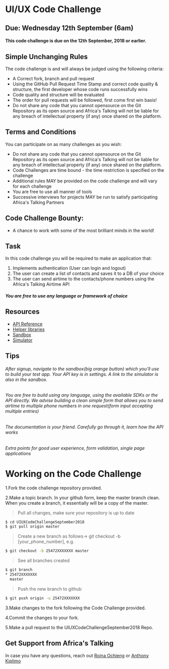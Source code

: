 # UI/UX Code Challenge
## Due: Wednesday 12th September (6am) 
#### This code challenge is due on the 12th September, 2018 or earlier.

## Simple Unchanging Rules
The code challenge is and will always be judged using the following criteria:
  - A Correct fork, branch and pull request
  - Using the GitHub Pull Request Time Stamp and correct code quality & structure, the first developer whose code runs successfully wins
  - Code quality and structure will be evaluated
  - The order for pull requests will be followed, first come first win basis!
  - Do not share any code that you cannot opensource on the Git Repository as its open source and Africa's Talking will not be liable for any breach of intellectual property (if any) once shared on the platform.

## Terms and Conditions
You can participate on as many challenges as you wish:
  - Do not share any code that you cannot opensource on the Git Repository as its open source and Africa's Talking will not be liable for any breach of intellectual property (if any) once shared on the platform.
  - Code Challenges are time bound - the time restriction is specified on the challenge
  - Additional rules MAY be provided on the code challenge and will vary for each challenge
  - You are free to use all manner of tools
  - Successive interviews for projects MAY be run to satisfy participating Africa's Talking Partners

## Code Challenge Bounty:
  - A chance to work with some of the most brilliant minds in the world!

## Task
In this code challenge you will be required to make an application that:
1. Implements authentication (User can login and logout)
2. The user can create a list of contacts and saves it to a DB of your choice
3. The user can send airtime to the contacts/phone numbers using the Africa's Talking Airtime API

##### You are free to use any language or framework of choice

## Resources
- [API Reference](http://docs.africastalking.com/)
- [Helper libraries](https://github.com/AfricasTalkingLtd)
- [Sandbox](https://account.africastalking.com/apps/sandbox)
- [Simulator](https://simulator.africastalking.com:1517/)


## Tips
###### After signup, navigate to the sandbox(big orange button) which you’ll use to build your test app. Your API key is in settings. A link to the simulator is also in the sandbox.
###### You are free to build using any language, using the available SDKs or the API directly. We advise building a clean simple form that allows you to send airtime to multiple phone numbers in one request(form input accepting multiple entries)
###### The documentation is your friend. Carefully go through it, learn how the API works
###### Extra points for good user experience, form validation, single page applications



# Working on the Code Challenge
1.Fork the code challenge repository provided.

2.Make a topic branch. In your github form, keep the master branch clean. When you create a branch, it essentially will be a copy of the master.

>Pull all changes, make sure your repository is up to date

```sh
$ cd UIUXCodeChallengeSeptember2018
$ git pull origin master
```

>Create a new branch as follows-> git checkout -b [your_phone_number], e.g.

```sh
$ git checkout -b 25472XXXXXXX master
```

>See all branches created

```sh
$ git branch
* 25472XXXXXXX
  master
```

>Push the new branch to github

```sh
$ git push origin -u 25472XXXXXXX
```

3.Make changes to the fork following the Code Challenge provided.

4.Commit the changes to your fork.

5.Make a pull request to the UIUXCodeChallengeSeptember2018 
Repo.


## Get Support from Africa's Talking
In case you have any questions, reach out [Roina Ochieng](mailto:rochieng@africastalking.com) or [Anthony Kiplimo](mailto:anthony.kiplimo@africastalking.com)